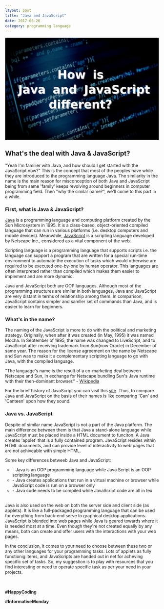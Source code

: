 ```yaml
---
layout: post
title: "Java and JavaScript"
date: 2017-06-26
category: programming language
---
```


![Java and Javascript](/assets/java-javascript.jpg)

<h2><b>What's the deal with Java & JavaScript?</b></h2>

"Yeah I'm familier with Java, and how should I get started with the JavaScript now?" This is the concept that most of the peoples have while they are introduced to the programming language Java.
The similarity in the name is the main reason for misconception of both Java and JavaScript being from same 'family' keeps revolving around beginners in computer programming field. Then "why the similar name?", we'll come to this part in a while.

<h3><b>First, what is Java & JavaScript?</b></h3>

[Java] is a programming language and computing platform created by the Sun Microsystem in 1995. It is a class-based, object-oriented compiled language that can run in various platforms (i.e. desktop computers and mobile devices). Meanwhile, [JavaScript] is a scripting language developed by Netscape Inc., considered as a vital component of the web.

Scripting language is a programming language that supports scripts i.e. the language can support a program that are written for a special run-time environment to automate the execution of tasks which would otherwise are required to be executed one-by-one by human operator. This languages are often interpreted rather than compiled which makes them easier to implement and are more dynamic.

Java and JavaScript both are OOP languages. Although most of the programming structures are similar in both languages, Java and JavaScript are very distant in terms of relationship among them. In comparison, JavaScript contains simpler and samller set of commands than Java, and is easier to learn for beginners.

<h3><b>What's in the name?</b></h3>

The naming of the JavaScript is more to do with the political and marketing strategy. Originally, when after it was created (in May, 1995) it was named Mocha. In September of 1995, the name was changed to LiveScript, and to JavaScript after receiving trademark from Sun(now Oracle) in December of same year. The reason for the license agreement on the name by Netscape and Sun was to make it a complementary scripting language to go with Java, with the compiled language.

"The language's name is the result of a co-marketing deal between Netscape and Sun, in exchange for Netscape bundling Sun's Java runtime with their then-dominant browser." - [Wikipedia]

For the brief history of JavaScript you can visit this [site]. Thus, to compare Java and JavaScript on the basis of their names is like comparing 'Can' and 'Canteen' upon how they sound.

<h3><b>Java vs. JavaScript</b></h3>

Despite of similar name JavaScript is not a part of the Java platform. The main difference between them is that Java a stand-alone language while JavaScript must be placed inside a HTML document to funciton. A Java creates 'applet' that is a fully contained program. JavaScript resides within HTML documents, and can provide level of interactivity to web pages that are not achiveable with simple HTML.

Some key differences betweeb Java and JavaScript:
<ul style="list-style: circle;">
  <li>- Java is an OOP programming language while Java Script is an OOP scripting language</li>
  <li>- Java creates applications that run in a virtual machine or browser while JavaScript code is run on a browser only</li>
  <li>- Java code needs to be compiled while JavaScript code are all in tex</li>
</ul>

<br>Java is also used on the web on both the server side and client side (as applets). It is like a full-packaged programming language that can be used for everything from back-end serve to graphical desktop applications. JavaScript is blended into web pages while Java is geared towards where it is needed most at a time. Even though they're not created equally by any means, both can create and offer users with the interactions with your web pages.

In the conclusion, it comes to your need to choose between these two or any other languages for your programming tasks. Lots of applets as fully functionig items, and JavaScripts are handed out in net for acheving specific set of tasks. So, my suggestion is to play with resources that you find interesting or need to operate specific task as per your need in your projects.

<br><br>
<b>#HappyCoding</b>

<b>#InformativeMonday</b>



[Java]: https://www.java.com/en/
[JavaScript]: https://www.javascript.com/
[Wikipedia]: https://en.wikipedia.org/wiki/JavaScript#History
[site]: https://www.w3.org/community/webed/wiki/A_Short_History_of_JavaScript